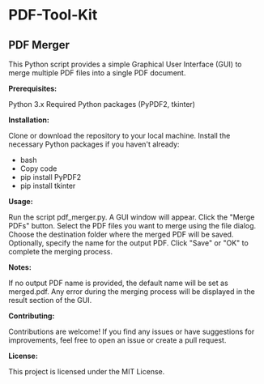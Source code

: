 # PDF-Tool-Kit

## PDF Merger

This Python script provides a simple Graphical User Interface (GUI) to merge multiple PDF files into a single PDF document.

**Prerequisites:**

Python 3.x
Required Python packages (PyPDF2, tkinter)

**Installation:**

Clone or download the repository to your local machine.
Install the necessary Python packages if you haven't already:
- bash
- Copy code
- pip install PyPDF2
- pip install tkinter

**Usage:**

Run the script pdf_merger.py.
A GUI window will appear.
Click the "Merge PDFs" button.
Select the PDF files you want to merge using the file dialog.
Choose the destination folder where the merged PDF will be saved.
Optionally, specify the name for the output PDF.
Click "Save" or "OK" to complete the merging process.

**Notes:**

If no output PDF name is provided, the default name will be set as merged.pdf.
Any error during the merging process will be displayed in the result section of the GUI.

**Contributing:**

Contributions are welcome! If you find any issues or have suggestions for improvements, feel free to open an issue or create a pull request.

**License:**

This project is licensed under the MIT License.
